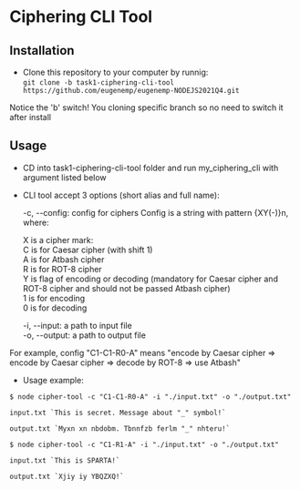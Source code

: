 # Ciphering CLI Tool

## Installation

- Clone this repository to your computer by runnig:  
`git clone -b task1-ciphering-cli-tool https://github.com/eugenemp/eugenemp-NODEJS2021Q4.git`  

Notice the 'b' switch! You cloning specific branch so no need to switch it after install

## Usage
- CD into task1-ciphering-cli-tool folder and run my_ciphering_cli with argument listed below  

- CLI tool accept 3 options (short alias and full name):  

    -c, --config: config for ciphers Config is a string with pattern {XY(-)}n, where:  

    X is a cipher mark:  
        C is for Caesar cipher (with shift 1)  
        A is for Atbash cipher  
        R is for ROT-8 cipher  
    Y is flag of encoding or decoding (mandatory for Caesar cipher and ROT-8 cipher and should not be passed Atbash cipher)  
        1 is for encoding  
        0 is for decoding  

    -i, --input: a path to input file  
    -o, --output: a path to output file  

For example, config "C1-C1-R0-A" means "encode by Caesar cipher => encode by Caesar cipher => decode by ROT-8 => use Atbash"  

- Usage example:  

`$ node cipher-tool -c "C1-C1-R0-A" -i "./input.txt" -o "./output.txt"`  

    input.txt `This is secret. Message about "_" symbol!`

    output.txt `Myxn xn nbdobm. Tbnnfzb ferlm "_" nhteru!`

`$ node cipher-tool -c "C1-R1-A" -i "./input.txt" -o "./output.txt"`  

    input.txt `This is SPARTA!`

    output.txt `Xjiy iy YBQZXQ!`
